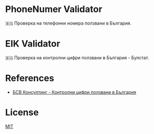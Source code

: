 # PhoneNumer Validator

🇧🇬 Проверка на телефонни номера ползвани в България.

# EIK Validator

🇧🇬 Проверка на контролни цифри ползвани в България - Булстат.


# References

* [БСВ Консултинг - Контролни цифри ползвани в България](http://bsv-bg.com/контролни-цифри-ползвани-в-българия)

# License

[MIT](LICENSE)
